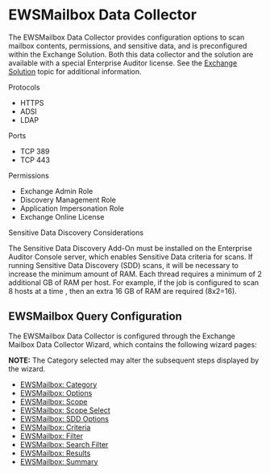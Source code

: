 # EWSMailbox Data Collector

The EWSMailbox Data Collector provides configuration options to scan mailbox contents, permissions,
and sensitive data, and is preconfigured within the Exchange Solution. Both this data collector and
the solution are available with a special Enterprise Auditor license. See the
[Exchange Solution](/docs/accessanalyzer/11.6/accessanalyzer/solutions/exchange/overview.md)
topic for additional information.

Protocols

- HTTPS
- ADSI
- LDAP

Ports

- TCP 389
- TCP 443

Permissions

- Exchange Admin Role
- Discovery Management Role
- Application Impersonation Role
- Exchange Online License

Sensitive Data Discovery Considerations

The Sensitive Data Discovery Add-On must be installed on the Enterprise Auditor Console server,
which enables Sensitive Data criteria for scans. If running Sensitive Data Discovery (SDD) scans, it
will be necessary to increase the minimum amount of RAM. Each thread requires a minimum of 2
additional GB of RAM per host. For example, if the job is configured to scan 8 hosts at a time ,
then an extra 16 GB of RAM are required (8x2=16).

## EWSMailbox Query Configuration

The EWSMailbox Data Collector is configured through the Exchange Mailbox Data Collector Wizard,
which contains the following wizard pages:

**NOTE:** The Category selected may alter the subsequent steps displayed by the wizard.

- [EWSMailbox: Category](/docs/accessanalyzer/11.6/accessanalyzer/admin/datacollector/ewsmailbox/category.md)
- [EWSMailbox: Options](/docs/accessanalyzer/11.6/accessanalyzer/admin/datacollector/ewsmailbox/options.md)
- [EWSMailbox: Scope](/docs/accessanalyzer/11.6/accessanalyzer/admin/datacollector/ewsmailbox/scope.md)
- [EWSMailbox: Scope Select](/docs/accessanalyzer/11.6/accessanalyzer/admin/datacollector/ewsmailbox/scopeselect.md)
- [EWSMailbox: SDD Options](/docs/accessanalyzer/11.6/accessanalyzer/admin/datacollector/ewsmailbox/sddoptions.md)
- [EWSMailbox: Criteria](/docs/accessanalyzer/11.6/accessanalyzer/admin/datacollector/ewsmailbox/criteria.md)
- [EWSMailbox: Filter](/docs/accessanalyzer/11.6/accessanalyzer/admin/datacollector/ewsmailbox/filter.md)
- [EWSMailbox: Search Filter](/docs/accessanalyzer/11.6/accessanalyzer/admin/datacollector/ewsmailbox/searchfilter.md)
- [EWSMailbox: Results](/docs/accessanalyzer/11.6/accessanalyzer/admin/datacollector/ewsmailbox/results.md)
- [EWSMailbox: Summary](/docs/accessanalyzer/11.6/accessanalyzer/admin/datacollector/ewsmailbox/summary.md)
